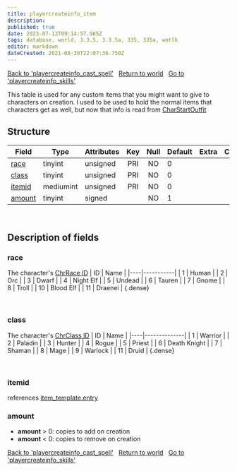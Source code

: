 ```yaml
---
title: playercreateinfo_item
description:
published: true
date: 2023-07-12T09:14:57.985Z
tags: database, world, 3.3.5, 3.3.5a, 335, 335a, wotlk
editor: markdown
dateCreated: 2021-08-30T22:07:36.750Z
---
```


<a href="https://trinitycore.info/en/database/335/world/playercreateinfo_cast_spell" class="mt-5 v-btn v-btn--depressed v-btn--flat v-btn--outlined theme--light v-size--default darkblue--text text--lighten-3"><span class="v-btn__content"><i aria-hidden="true" class="v-icon notranslate v-icon--left mdi mdi-arrow-left theme--light"></i><span>Back to 'playercreateinfo_cast_spell'</span></span></a>&nbsp;&nbsp;&nbsp;<a href="https://trinitycore.info/en/database/335/world/home" class="mt-5 v-btn v-btn--depressed v-btn--flat v-btn--outlined theme--light v-size--default darkblue--text text--lighten-3"><span class="v-btn__content"><i aria-hidden="true" class="v-icon notranslate v-icon--left mdi mdi-home-outline theme--light"></i><span>Return to world</span></span></a>&nbsp;&nbsp;&nbsp;<a href="https://trinitycore.info/en/database/335/world/playercreateinfo_skills" class="mt-5 v-btn v-btn--depressed v-btn--flat v-btn--outlined theme--light v-size--default darkblue--text text--lighten-3"><span class="v-btn__content"><span>Go to 'playercreateinfo_skills'</span><i aria-hidden="true" class="v-icon notranslate v-icon--right mdi mdi-arrow-right theme--light"></i></span></a>

This table is used for any custom items that you might want to give to characters on creation. I used to be used to hold the normal items that characters get as well, but now that info is read from [CharStartOutfit](/files/DBC/335/charstartoutfit)

## Structure

| Field | Type | Attributes | Key | Null | Default | Extra | Comment |
| --- | --- | --- | :---: | :---: | --- | --- | --- |
| [race](#race) | tinyint | unsigned | PRI | NO | 0 |  |  |
| [class](#class) | tinyint | unsigned | PRI | NO | 0 |  |  |
| [itemid](#itemid) | mediumint | unsigned | PRI | NO | 0 |  |  |
| [amount](#amount) | tinyint | signed |  | NO | 1 |  |  |
&nbsp;
## Description of fields

### race
The character's [ChrRace ID](/files/DBC/335/chrraces#id)
| ID | Name      |
|----|-----------|
|  1 | Human     |
|  2 | Orc       |
|  3 | Dwarf     |
|  4 | Night Elf |
|  5 | Undead    |
|  6 | Tauren    |
|  7 | Gnome     |
|  8 | Troll     |
| 10 | Blood Elf |
| 11 | Draenei   |
{.dense}

&nbsp;

### class
The character's [ChrClass ID](/files/DBC/335/chrclasses#id)
| ID | Name         |
|----|--------------|
|  1 | Warrior      |
|  2 | Paladin      |
|  3 | Hunter       |
|  4 | Rogue        |
|  5 | Priest       |
|  6 | Death Knight |
|  7 | Shaman       |
|  8 | Mage         |
|  9 | Warlock      |
| 11 | Druid        |
{.dense}

&nbsp;

### itemid
references [item_template.entry](../world/item_template#entry)
&nbsp;

### amount
* **amount** > 0: copies to add on creation
* **amount** < 0: copies to remove on creation
&nbsp;

<a href="https://trinitycore.info/en/database/335/world/playercreateinfo_cast_spell" class="mt-5 v-btn v-btn--depressed v-btn--flat v-btn--outlined theme--light v-size--default darkblue--text text--lighten-3"><span class="v-btn__content"><i aria-hidden="true" class="v-icon notranslate v-icon--left mdi mdi-arrow-left theme--light"></i><span>Back to 'playercreateinfo_cast_spell'</span></span></a>&nbsp;&nbsp;&nbsp;<a href="https://trinitycore.info/en/database/335/world/home" class="mt-5 v-btn v-btn--depressed v-btn--flat v-btn--outlined theme--light v-size--default darkblue--text text--lighten-3"><span class="v-btn__content"><i aria-hidden="true" class="v-icon notranslate v-icon--left mdi mdi-home-outline theme--light"></i><span>Return to world</span></span></a>&nbsp;&nbsp;&nbsp;<a href="https://trinitycore.info/en/database/335/world/playercreateinfo_skills" class="mt-5 v-btn v-btn--depressed v-btn--flat v-btn--outlined theme--light v-size--default darkblue--text text--lighten-3"><span class="v-btn__content"><span>Go to 'playercreateinfo_skills'</span><i aria-hidden="true" class="v-icon notranslate v-icon--right mdi mdi-arrow-right theme--light"></i></span></a>
